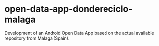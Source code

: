 # open-data-app-dondereciclo-malaga
Development of an Android Open Data App based on the actual available repository from Malaga (Spain).
